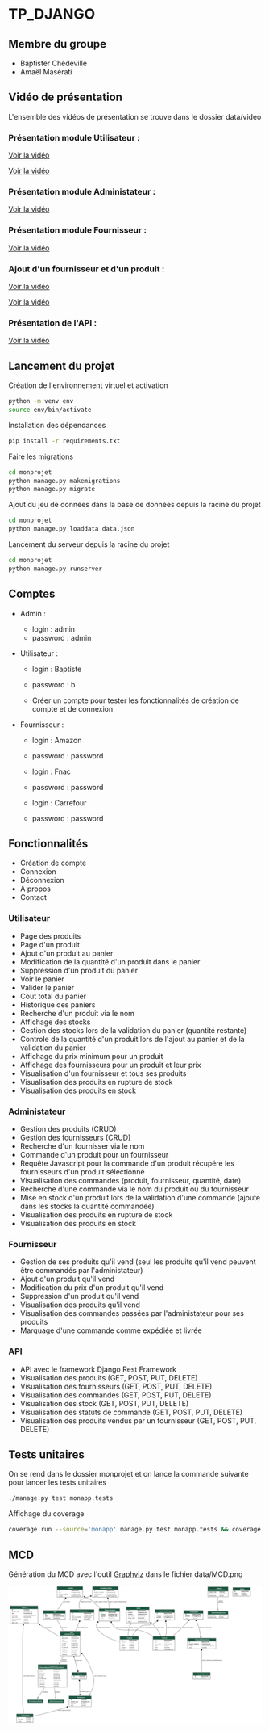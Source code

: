 # TP_DJANGO

## Membre du groupe 

- Baptister Chédeville
- Amaël Masérati

## Vidéo de présentation

L'ensemble des vidéos de présentation se trouve dans le dossier data/video

### Présentation module Utilisateur :

[Voir la vidéo](https://youtu.be/6uI7kytMBr8)

[Voir la vidéo](https://youtu.be/gZ2G3y9t6ns)

### Présentation module Administateur :

[Voir la vidéo](https://youtu.be/3iy84kdouFU)

### Présentation module Fournisseur :

[Voir la vidéo](https://youtu.be/zedt2M-Edf0)

### Ajout d'un fournisseur et d'un produit :

[Voir la vidéo](https://youtu.be/ngLwlflaJ1E)

[Voir la vidéo](https://youtu.be/MBfxjqULw1k)

### Présentation de l'API :

[Voir la vidéo](https://youtu.be/Wtpsjav1vhI)



## Lancement du projet

Création de l'environnement virtuel et activation
```bash
python -m venv env
source env/bin/activate
```

Installation des dépendances
```bash
pip install -r requirements.txt
```

Faire les migrations
```bash
cd monprojet
python manage.py makemigrations
python manage.py migrate
```

Ajout du jeu de données dans la base de données depuis la racine du projet
```bash
cd monprojet
python manage.py loaddata data.json
```

Lancement du serveur depuis la racine du projet
```bash
cd monprojet
python manage.py runserver
```

## Comptes

- Admin : 
    - login : admin
    - password : admin

- Utilisateur :
    - login : Baptiste
    - password : b

    - Créer un compte pour tester les fonctionnalités de création de compte et de connexion

- Fournisseur :
    - login : Amazon
    - password : password

    - login : Fnac
    - password : password

    - login : Carrefour
    - password : password

## Fonctionnalités

- Création de compte
- Connexion
- Déconnexion
- A propos
- Contact

### Utilisateur

- Page des produits
- Page d'un produit
- Ajout d'un produit au panier
- Modification de la quantité d'un produit dans le panier
- Suppression d'un produit du panier
- Voir le panier
- Valider le panier
- Cout total du panier
- Historique des paniers
- Recherche d'un produit via le nom
- Affichage des stocks
- Gestion des stocks lors de la validation du panier (quantité restante)
- Controle de la quantité d'un produit lors de l'ajout au panier et de la validation du panier
- Affichage du prix minimum pour un produit
- Affichage des fournisseurs pour un produit et leur prix
- Visualisation d'un fournisseur et tous ses produits
- Visualisation des produits en rupture de stock
- Visualisation des produits en stock

### Administateur

- Gestion des produits (CRUD)
- Gestion des fournisseurs (CRUD)
- Recherche d'un fournisser via le nom
- Commande d'un produit pour un fournisseur
- Requête Javascript pour la commande d'un produit récupére les fournisseurs d'un produit sélectionné
- Visualisation des commandes (produit, fournisseur, quantité, date)
- Recherche d'une commande via le nom du produit ou du fournisseur
- Mise en stock d'un produit lors de la validation d'une commande (ajoute dans les stocks la quantité commandée)
- Visualisation des produits en rupture de stock
- Visualisation des produits en stock

### Fournisseur

- Gestion de ses produits qu'il vend (seul les produits qu'il vend peuvent être commandés par l'administateur)
- Ajout d'un produit qu'il vend
- Modification du prix d'un produit qu'il vend
- Suppression d'un produit qu'il vend
- Visualisation des produits qu'il vend
- Visualisation des commandes passées par l'administateur pour ses produits
- Marquage d'une commande comme expédiée et livrée

### API 

- API avec le framework Django Rest Framework
- Visualisation des produits (GET, POST, PUT, DELETE)
- Visualisation des fournisseurs (GET, POST, PUT, DELETE)
- Visualisation des commandes (GET, POST, PUT, DELETE)
- Visualisation des stock (GET, POST, PUT, DELETE)
- Visualisation des statuts de commande (GET, POST, PUT, DELETE)
- Visualisation des produits vendus par un fournisseur (GET, POST, PUT, DELETE)

## Tests unitaires

On se rend dans le dossier monprojet et on lance la commande suivante pour lancer les tests unitaires
```bash
./manage.py test monapp.tests
```

Affichage du coverage
```bash
coverage run --source='monapp' manage.py test monapp.tests && coverage report -m     
```

## MCD

Génération du MCD avec l'outil [Graphviz](https://graphviz.org/) dans le fichier data/MCD.png

![Diagramme de classe](./data/mcd.png)
